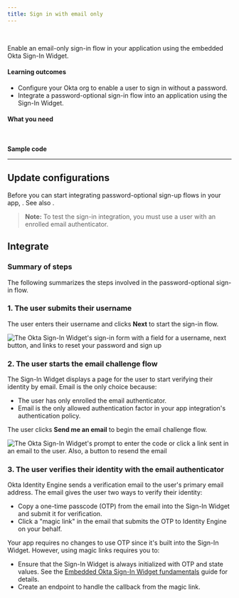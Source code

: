 ```yaml
---
title: Sign in with email only
---
```


<div class="oie-embedded-sdk">

<ApiLifecycle access="ie" /><br>

Enable an email-only sign-in flow in your application using the embedded Okta Sign-In Widget.

#### Learning outcomes

* Configure your Okta org to enable a user to sign in without a password.
* Integrate a password-optional sign-in flow into an application using the Sign-In Widget.

#### What you need

<StackSnippet snippet="whatyouneed" />
</br>

**Sample code**

<StackSnippet snippet="samplecode" />

---

## Update configurations

Before you can start integrating password-optional sign-up flows in your app, <StackSnippet snippet="setupoktaorg" inline/>. See also <StackSnippet snippet="bestpractices" inline />.

> **Note:** To test the sign-in integration, you must use a user with an enrolled email authenticator.

## Integrate

### Summary of steps

The following summarizes the steps involved in the password-optional sign-in flow.

<StackSnippet snippet="integrationsummary" />

### 1. The user submits their username

The user enters their username and clicks **Next** to start the sign-in flow.

<div class="half wireframe-border">

![The Okta Sign-In Widget's sign-in form with a field for a username, next button, and links to reset your password and sign up](/img/wireframes/widget-sign-in-form-username-only-sign-up-forgot-your-password-links.png)

<!--
Source image: https://www.figma.com/file/YH5Zhzp66kGCglrXQUag2E/%F0%9F%93%8A-Updated-Diagrams-for-Dev-Docs?node-id=3401%3A37287&t=vr9MuCR8C4rCt3hC-1 widget-sign-in-form-username-only-sign-up-forgot-your-password-links
 -->

</div>

### 2. The user starts the email challenge flow

The Sign-In Widget displays a page for the user to start verifying their identity by email. Email is the only choice because:

* The user has only enrolled the email authenticator.
* Email is the only allowed authentication factor in your app integration's authentication policy.

The user clicks **Send me an email** to begin the email challenge flow.

<div class="half wireframe-border">

![The Okta Sign-In Widget's prompt to enter the code or click a link sent in an email to the user. Also, a button to resend the email](/img/wireframes/widget-send-email-form.png)

<!--

Source image: https://www.figma.com/file/YH5Zhzp66kGCglrXQUag2E/%F0%9F%93%8A-Updated-Diagrams-for-Dev-Docs?node-id=3401%3A37261&t=vr9MuCR8C4rCt3hC-1 widget-send-email-form
 -->

</div>

### 3. The user verifies their identity with the email authenticator

Okta Identity Engine sends a verification email to the user's primary email address. The email gives the user two ways to verify their identity:

* Copy a one-time passcode (OTP) from the email into the Sign-In Widget and submit it for verification.
* Click a "magic link" in the email that submits the OTP to Identity Engine on your behalf.

Your app requires no changes to use OTP since it's built into the Sign-In Widget. However, using magic links requires you to:

* Ensure that the Sign-In Widget is always initialized with OTP and state values. See the [Embedded Okta Sign-In Widget fundamentals](/docs/guides/embedded-siw/main/) guide for details.
* Create an endpoint to handle the callback from the magic link.

<StackSnippet snippet="integrationsteps" />

</div>
